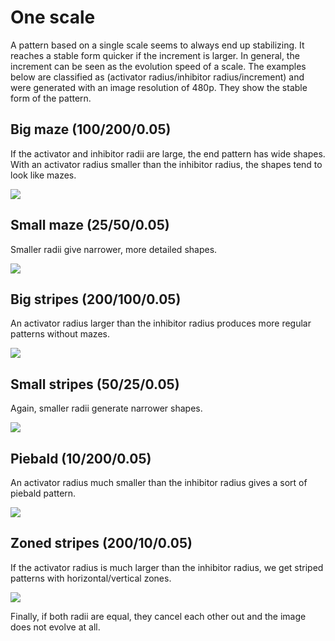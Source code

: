 # One scale

A pattern based on a single scale seems to always end up stabilizing. It reaches a stable form quicker if the increment is larger. In general, the increment can be seen as the evolution speed of a scale. The examples below are classified as (activator radius/inhibitor radius/increment) and were generated with an image resolution of 480p. They show the stable form of the pattern.

## Big maze (100/200/0.05)
If the activator and inhibitor radii are large, the end pattern has wide shapes. With an activator radius smaller than the inhibitor radius, the shapes tend to look like mazes.

![](https://github.com/xdlg/MSTP-Generator/blob/master/output/scales1/00.png)

## Small maze (25/50/0.05)
Smaller radii give narrower, more detailed shapes.

![](https://github.com/xdlg/MSTP-Generator/blob/master/output/scales1/01.png)

## Big stripes (200/100/0.05)
An activator radius larger than the inhibitor radius produces more regular patterns without mazes.

![](https://github.com/xdlg/MSTP-Generator/blob/master/output/scales1/02.png)

## Small stripes (50/25/0.05)
Again, smaller radii generate narrower shapes.

![](https://github.com/xdlg/MSTP-Generator/blob/master/output/scales1/04.png)

## Piebald (10/200/0.05)
An activator radius much smaller than the inhibitor radius gives a sort of piebald pattern.

![](https://github.com/xdlg/MSTP-Generator/blob/master/output/scales1/05.png)

## Zoned stripes (200/10/0.05)
If the activator radius is much larger than the inhibitor radius, we get striped patterns with horizontal/vertical zones.

![](https://github.com/xdlg/MSTP-Generator/blob/master/output/scales1/06.png)

Finally, if both radii are equal, they cancel each other out and the image does not evolve at all.
